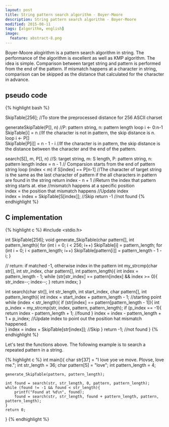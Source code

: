 ```yaml
---
layout: post
title: String pattern search algorithm - Boyer-Moore 
description: String pattern search algorithm - Boyer-Moore
modified: 2015-08-11
tags: [algorithm, english]
image:
  feature: abstract-8.png
---
```


Boyer-Moore alogirithm is a pattern search algorithm in string. The performance of the algorithm is excellent as well as KMP algorithm. The idea is simple. Comparison between target string and pattern is performed from the end of the pattern. If mismatch happens at a character in string, comparison can be skipped as the distance that calculated for the character in advance. 

## pseudo code

{% highlight bash %}

SkipTable[256]; //To store the preprocessed distance for 256 ASCII charset

generateSkipTable(P[], n) //P: pattern string, n: pattern length
  loop i <- 0:n-1
     SkipTable[i] = n //If the character is not in pattern, the skip distance is n.
  loop i <- P[]  
     SkipTable[P[i]] = n - 1 - i  //If the character is in pattern, the skip distance is the distance between the character and the end of the pattern.

search(S[], m, P[], n) //S: target string, m: S length, P: pattern string, n: pattern length
  index = n - 1 // Comparsion starts from the end of pattern string 
  loop (index < m)
	if S[index] == P[n-1] //The character of target string is the same as the last character of pattern 
		if the all characters in pattern are found in the string 
			return index - n + 1  //Return the index that pattern string starts at.
        else //mismatch happens at a specific position  
		     index = the position that mismatch happens //Update index                     
        index = index + SkipTable[S[index]]; //Skip
  return -1 //not found
{% endhighlight %}

## C implementation 

{% highlight c %}
#include <stdio.h>

int SkipTable[256];
void generate_SkipTable(char pattern[], int pattern_length){
	for (int i = 0; i < 256; i++)
		SkipTable[i] = pattern_length;
	for (int i = 0; i < pattern_length; i++)
		SkipTable[pattern[i]] = pattern_length - 1 - i;
}

// return: if matched -1, otherwise index in the pattern
int my_strcmp(char str[], int str_index, char pattern[], int pattern_length){
	int index = pattern_length - 1;
	while (str[str_index] == pattern[index] && index >= 0){
		str_index--;
		index--;
	}
	return index;
}

int search(char str[], int str_length, int start_index, char pattern[], int pattern_length){
	int index = start_index + pattern_length - 1; //starting point
	while (index < str_length){
		if (str[index] == pattern[pattern_length - 1]){
			int p_index = my_strcmp(str, index, pattern, pattern_length);
			if (p_index == -1){
				return index - pattern_length + 1; //found
			}
			index = index - pattern_length + 1 + p_index; //Update index to point out the position hat mismatch happened.    
		}
		index = index + SkipTable[str[index]];	//Skip
	}
	return -1; //not found
}
{% endhighlight %}

Let's test the functions above. The following example is to search a repeated pattern in a string.

{% highlight c %}
int main(){
	char str[37] = "I love yoe ve move. Plovse, love me.";
	int str_length = 36;
	char pattern[5] = "love";
	int pattern_length = 4;
	
	generate_SkipTable(pattern, pattern_length);

	int found = search(str, str_length, 0, pattern, pattern_length);
	while (found != -1 && found < str_length){
		printf("Found at %d\n", found);
		found = search(str, str_length, found + pattern_length, pattern, pattern_length);
	}
	return 0;
}
{% endhighlight %}
